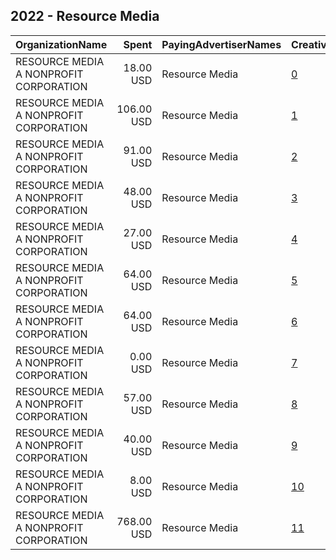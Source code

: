 ## 2022 - Resource Media 
|OrganizationName|Spent|PayingAdvertiserNames|CreativeUrls|Impressions|Genders|AgeBrackets|CountryCodes|BillingAddresses|CandidateBallotInformation|
|:---|---:|:---|:---|---:|:---|:---|:---|:---|:---|
|RESOURCE MEDIA A NONPROFIT CORPORATION|18.00 USD|Resource Media|[0](https://www.snap.com/political-ads/asset/6cff025854633fcd3359c8b5409a46826a2ba91da8971e449b3fe41da598a711?mediaType=mp4)|3,004|FEMALE|18-40|united states|US||
|RESOURCE MEDIA A NONPROFIT CORPORATION|106.00 USD|Resource Media|[1](https://www.snap.com/political-ads/asset/9a082c72f6f5ecf9c19fa235f93c4d2f8da08ab01f0c7137f239a1966220906e?mediaType=mp4)|21,418|FEMALE|18-40|united states|US||
|RESOURCE MEDIA A NONPROFIT CORPORATION|91.00 USD|Resource Media|[2](https://www.snap.com/political-ads/asset/cb3e15102adc29cd23faf3a63dbb2e5deaebcf06b0dde1c6ce1c864618b7f969?mediaType=mp4)|13,881|FEMALE|18-40|united states|US||
|RESOURCE MEDIA A NONPROFIT CORPORATION|48.00 USD|Resource Media|[3](https://www.snap.com/political-ads/asset/9a082c72f6f5ecf9c19fa235f93c4d2f8da08ab01f0c7137f239a1966220906e?mediaType=mp4)|8,070|FEMALE|18-40|united states|US||
|RESOURCE MEDIA A NONPROFIT CORPORATION|27.00 USD|Resource Media|[4](https://www.snap.com/political-ads/asset/0e5d3cd95d5a3ef5ce4cfaba4bad289abcbebb69aedb4df8e5226b9dbe840e58?mediaType=mp4)|3,457|FEMALE|18-40|united states|US||
|RESOURCE MEDIA A NONPROFIT CORPORATION|64.00 USD|Resource Media|[5](https://www.snap.com/political-ads/asset/140c698e995daa1353d21ae06012f733b8c5dc89180bec8225750050a0971286?mediaType=mp4)|10,317|FEMALE|18-40|united states|US||
|RESOURCE MEDIA A NONPROFIT CORPORATION|64.00 USD|Resource Media|[6](https://www.snap.com/political-ads/asset/0ad69aa7ba722dcbda434c6a7d742e287bdb876d7e10bccae87cd775f630bb0f?mediaType=mp4)|13,929|FEMALE|18-40|united states|US||
|RESOURCE MEDIA A NONPROFIT CORPORATION|0.00 USD|Resource Media|[7](https://www.snap.com/political-ads/asset/58bb238dd2816f8146d8bd7fddf1b63eedcbc376905d69d60a27bd7ac05a6fe4?mediaType=mp4)|210|FEMALE|18-40|united states|US||
|RESOURCE MEDIA A NONPROFIT CORPORATION|57.00 USD|Resource Media|[8](https://www.snap.com/political-ads/asset/140c698e995daa1353d21ae06012f733b8c5dc89180bec8225750050a0971286?mediaType=mp4)|10,036|FEMALE|18-40|united states|US||
|RESOURCE MEDIA A NONPROFIT CORPORATION|40.00 USD|Resource Media|[9](https://www.snap.com/political-ads/asset/cb3e15102adc29cd23faf3a63dbb2e5deaebcf06b0dde1c6ce1c864618b7f969?mediaType=mp4)|7,420|FEMALE|18-40|united states|US||
|RESOURCE MEDIA A NONPROFIT CORPORATION|8.00 USD|Resource Media|[10](https://www.snap.com/political-ads/asset/93086a966c67c114d4586082c134a338736058b47dd87f9fc8d503ff1548be1e?mediaType=mp4)|2,323|FEMALE|18-40|united states|US||
|RESOURCE MEDIA A NONPROFIT CORPORATION|768.00 USD|Resource Media|[11](https://www.snap.com/political-ads/asset/0ad69aa7ba722dcbda434c6a7d742e287bdb876d7e10bccae87cd775f630bb0f?mediaType=mp4)|161,493|FEMALE|18-40|united states|US||
